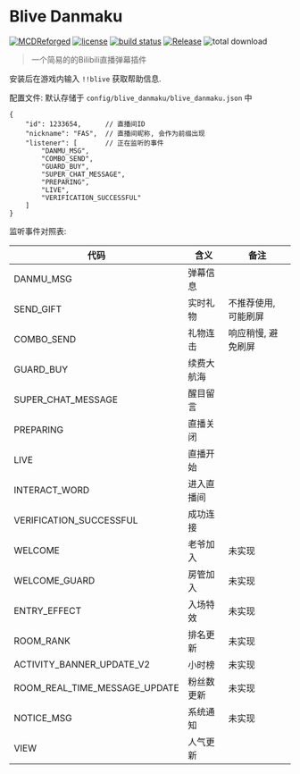# Blive Danmaku

[![MCDReforged](https://img.shields.io/badge/dynamic/json?label=MCDReforged&query=dependencies.mcdreforged&url=https%3A%2F%2Fraw.githubusercontent.com%2FFAS-Server%2Fblive_danmaku%2Fmaster%2Fmcdreforged.plugin.json&style=plastic)](https://github.com/Fallen-Breath/MCDReforged)
[![license](https://img.shields.io/github/license/FAS-Server/blive_danmaku)](https://github.com/FAS-Server/blive_danmaku/blob/master/LICENSE)
[![build status](https://img.shields.io/github/workflow/status/FAS-Server/blive_danmaku/CI%20for%20MCDR%20Plugin?label=build&style=plastic)](https://github.com/FAS-Server/blive_danmaku/actions)
[![Release](https://img.shields.io/github/v/release/FAS-Server/blive_danmaku?style=plastic)](https://github.com/FAS-Server/blive_danmaku/releases/latest)
![total download](https://img.shields.io/github/downloads/FAS-Server/blive_danmaku/total?label=total%20download&style=plastic)

> 一个简易的的Bilibili直播弹幕插件

安装后在游戏内输入 `!!blive` 获取帮助信息.

配置文件: 默认存储于 `config/blive_danmaku/blive_danmaku.json` 中
```json5
{
    "id": 1233654,      // 直播间ID
    "nickname": "FAS",  // 直播间昵称, 会作为前缀出现
    "listener": [       // 正在监听的事件
        "DANMU_MSG",
        "COMBO_SEND",
        "GUARD_BUY",
        "SUPER_CHAT_MESSAGE",
        "PREPARING",
        "LIVE",
        "VERIFICATION_SUCCESSFUL"
    ]
}
```

监听事件对照表:

| 代码                            | 含义    | 备注          |
|-------------------------------|-------|-------------|
| DANMU_MSG                     | 弹幕信息  |             |
| SEND_GIFT                     | 实时礼物  | 不推荐使用, 可能刷屏 |
| COMBO_SEND                    | 礼物连击  | 响应稍慢, 避免刷屏  |
| GUARD_BUY                     | 续费大航海 |             |
| SUPER_CHAT_MESSAGE            | 醒目留言  |             |
| PREPARING                     | 直播关闭  |             |
| LIVE                          | 直播开始  |             |
| INTERACT_WORD                 | 进入直播间 |             |
| VERIFICATION_SUCCESSFUL       | 成功连接  |             |
| WELCOME                       | 老爷加入  | 未实现         |
| WELCOME_GUARD                 | 房管加入  | 未实现         |
| ENTRY_EFFECT                  | 入场特效  | 未实现         |
| ROOM_RANK                     | 排名更新  | 未实现         |
| ACTIVITY_BANNER_UPDATE_V2     | 小时榜   | 未实现         |
| ROOM_REAL_TIME_MESSAGE_UPDATE | 粉丝数更新 | 未实现         |
| NOTICE_MSG                    | 系统通知  | 未实现         |
| VIEW                          | 人气更新  |             |

